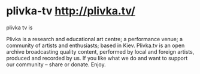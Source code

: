 # plivka-tv http://plivka.tv/
plivka tv is 

Plivka is a research and educational art centre; a performance venue; a community of artists 
and enthusiasts; based in Kiev. Plivka.tv is an open archive broadcasting quality content, 
performed by local and foreign artists, produced and recorded by us. If you like what we do
and want to support our community – share or donate. Enjoy.
